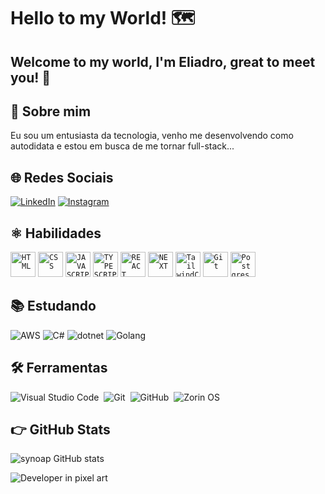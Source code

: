 
# Hello to my World! 🗺️

## Welcome to my world, I'm Eliadro, great to meet you! 👋


## 🚀 Sobre mim
Eu sou um entusiasta da tecnologia, venho me desenvolvendo como autodidata e estou em busca de me tornar full-stack...


## 🌐 Redes Sociais

[![LinkedIn](https://img.shields.io/badge/LinkedIn-0077B5?style=for-the-badge&logo=linkedin&logoColor=fff)](www.linkedin.com/in/eliandrodviana) [![Instagram](https://img.shields.io/badge/Instagram-%23E4405F?style=for-the-badge&logo=instagram&logoColor=fff)](https://www.instagram.com/eliandrodviana/)
## ⚛️ Habilidades
  
<div>
<code><img height="40" src="https://cdn.iconscout.com/icon/free/png-256/html5-40-1175193.png" title="HTML"></code>
<code><img height="40" src="https://camo.githubusercontent.com/b059b3150634ebbb37fac310309b3c4a841b0ecdabcc7409c0067397f8a3931b/687474703a2f2f696f31332d686967682d6470692e61707073706f742e636f6d2f696d616765732f435353335f4c6f676f2e737667" title="CSS"></code> 
<code><img height="40" src="https://upload.wikimedia.org/wikipedia/commons/thumb/9/99/Unofficial_JavaScript_logo_2.svg/512px-Unofficial_JavaScript_logo_2.svg.png?20141107110902" title="JAVASCRIPT"></code> 
<code><img height="40" src="https://upload.wikimedia.org/wikipedia/commons/thumb/4/4c/Typescript_logo_2020.svg/1200px-Typescript_logo_2020.svg.png" title="TYPESCRIPT"></code> 
<code><img height="40" src="https://cdn.auth0.com/blog/react-js/react.png" title="REACT"></code> 
<code><img height="40" src="https://next-book-portfolio-site.vercel.app/images/next.svg" title="NEXT"></code>
<code><img height="40" src="https://cdn.jsdelivr.net/gh/devicons/devicon/icons/tailwindcss/tailwindcss-plain.svg" title="TailwindCSS"></code>
<code><img height="40" src="https://git-scm.com/images/logos/downloads/Git-Icon-1788C.svg" title="Git"></code>
<code><img height="40" src="https://upload.wikimedia.org/wikipedia/commons/thumb/2/29/Postgresql_elephant.svg/465px-Postgresql_elephant.svg.png" title="Postgres"></code>
</div> 

## 📚 Estudando
<div>

  <a><img src="https://img.shields.io/badge/AWS-%23FF9900.svg?style=for-the-badge&logo=amazon-aws&logoColor=white" title="AWS"></a>
  <a><img src="https://img.shields.io/badge/c%23-%23239120.svg?style=for-the-badge&logo=c-sharp&logoColor=white" title="C#"></a>
  <a><img src="https://img.shields.io/badge/.NET-5C2D91?style=for-the-badge&logo=.net&logoColor=white" title="dotnet"></a>
  <a><img src="https://img.shields.io/badge/go-%2300ADD8.svg?style=for-the-badge&logo=go&logoColor=white" title="Golang"></a>
</div>

## 🛠️ Ferramentas
![Visual Studio Code](https://img.shields.io/badge/-Visual%20Studio%20Code-0D1117?style=for-the-badge&logo=visual-studio-code&logoColor=007ACC&labelColor=0D1117)&nbsp;
![Git](https://img.shields.io/badge/-Git-0D1117?style=for-the-badge&logo=git&labelColor=0D1117)&nbsp;
![GitHub](https://img.shields.io/badge/-GitHub-0D1117?style=for-the-badge&logo=github&labelColor=0D1117)&nbsp;
![Zorin OS](https://img.shields.io/badge/-Zorin%20OS-%2310AAEB?style=for-the-badge&logo=zorin&logoColor=black)
## 👉 GitHub Stats

![synoap GitHub stats](https://github-readme-stats.vercel.app/api?username=synoap&theme=tokyonight&_icons=true&hide_title=true)

![Developer in pixel art](https://camo.githubusercontent.com/deb3dfb62bf6c11cdb41b1a4ddf18cd2f73fc01b2b05b6f17955ca6b4e31cb5a/68747470733a2f2f6d69722d73332d63646e2d63662e626568616e63652e6e65742f70726f6a6563745f6d6f64756c65732f66732f32326232323238373630323532332e356462643239303831353631642e676966)

